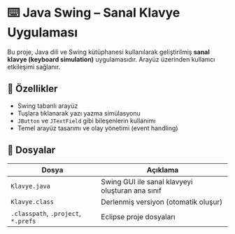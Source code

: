 # ⌨️ Java Swing – Sanal Klavye Uygulaması

Bu proje, Java dili ve Swing kütüphanesi kullanılarak geliştirilmiş **sanal klavye (keyboard simulation)** uygulamasıdır. Arayüz üzerinden kullanıcı etkileşimi sağlanır.

## 🧰 Özellikler

- Swing tabanlı arayüz
- Tuşlara tıklanarak yazı yazma simülasyonu
- `JButton` ve `JTextField` gibi bileşenlerin kullanımı
- Temel arayüz tasarımı ve olay yönetimi (event handling)

## 📁 Dosyalar

| Dosya | Açıklama |
|-------|----------|
| `Klavye.java` | Swing GUI ile sanal klavyeyi oluşturan ana sınıf |
| `Klavye.class` | Derlenmiş versiyon (otomatik oluşur) |
| `.classpath`, `.project`, `*.prefs` | Eclipse proje dosyaları |

